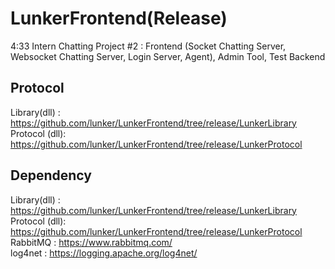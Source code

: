 # LunkerFrontend(Release)
4:33 Intern Chatting Project #2 : Frontend (Socket Chatting Server, Websocket Chatting Server, Login Server, Agent), Admin Tool, Test Backend

## Protocol
Library(dll) : https://github.com/lunker/LunkerFrontend/tree/release/LunkerLibrary  
Protocol (dll): https://github.com/lunker/LunkerFrontend/tree/release/LunkerProtocol

## Dependency
Library(dll) : https://github.com/lunker/LunkerFrontend/tree/release/LunkerLibrary  
Protocol (dll): https://github.com/lunker/LunkerFrontend/tree/release/LunkerProtocol  
RabbitMQ : https://www.rabbitmq.com/  
log4net : https://logging.apache.org/log4net/  


